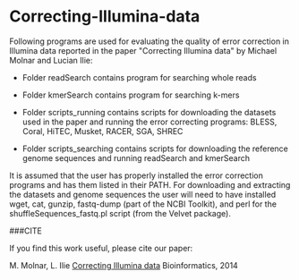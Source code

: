 # Correcting-Illumina-data

Following programs are used for evaluating the quality of error correction in Illumina data reported in the paper "Correcting Illumina data" by Michael Molnar and Lucian Ilie:

- Folder readSearch contains program for searching whole reads

- Folder kmerSearch contains program for searching k-mers

- Folder scripts_running contains scripts for downloading the datasets used in the paper and running the error correcting programs: BLESS, Coral, HiTEC, Musket, RACER, SGA, SHREC

- Folder scripts_searching contains scripts for downloading the reference genome sequences and running readSearch and kmerSearch

It is assumed that the user has properly installed the error correction programs and has them listed in their PATH. For downloading and extracting the datasets and genome sequences the user will need to have installed wget, cat, gunzip, fastq-dump (part of the NCBI Toolkit), and perl for the shuffleSequences_fastq.pl script (from the Velvet package). 

###CITE

If you find this work useful, please cite our paper:

M. Molnar, L. Ilie [Correcting Illumina data](http://bib.oxfordjournals.org/content/16/4/588) Bioinformatics, 2014
